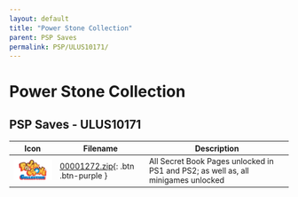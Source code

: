 ```yaml
---
layout: default
title: "Power Stone Collection"
parent: PSP Saves
permalink: PSP/ULUS10171/
---
```

# Power Stone Collection

## PSP Saves - ULUS10171

| Icon | Filename | Description |
|------|----------|-------------|
| ![Power Stone Collection](ICON0.PNG) | [00001272.zip](00001272.zip){: .btn .btn-purple } | All Secret Book Pages unlocked in PS1 and PS2; as well as, all minigames unlocked |
